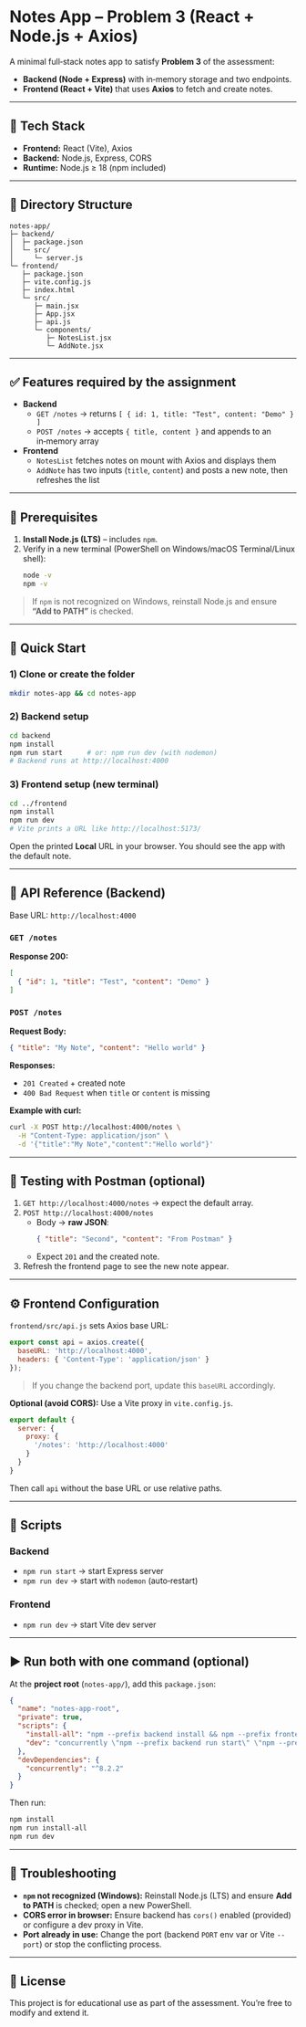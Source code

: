 # Notes App – Problem 3 (React + Node.js + Axios)

A minimal full‑stack notes app to satisfy **Problem 3** of the assessment:
- **Backend (Node + Express)** with in‑memory storage and two endpoints.
- **Frontend (React + Vite)** that uses **Axios** to fetch and create notes.

---

## 🚀 Tech Stack
- **Frontend:** React (Vite), Axios
- **Backend:** Node.js, Express, CORS
- **Runtime:** Node.js ≥ 18 (npm included)

---

## 📁 Directory Structure
```
notes-app/
├─ backend/
│  ├─ package.json
│  └─ src/
│     └─ server.js
└─ frontend/
   ├─ package.json
   ├─ vite.config.js
   ├─ index.html
   └─ src/
      ├─ main.jsx
      ├─ App.jsx
      ├─ api.js
      └─ components/
         ├─ NotesList.jsx
         └─ AddNote.jsx
```

---

## ✅ Features required by the assignment
- **Backend**
  - `GET /notes` → returns `[ { id: 1, title: "Test", content: "Demo" } ]`
  - `POST /notes` → accepts `{ title, content }` and appends to an in‑memory array
- **Frontend**
  - `NotesList` fetches notes on mount with Axios and displays them
  - `AddNote` has two inputs (`title`, `content`) and posts a new note, then refreshes the list

---

## 🔧 Prerequisites
1. **Install Node.js (LTS)** – includes `npm`.
2. Verify in a new terminal (PowerShell on Windows/macOS Terminal/Linux shell):
   ```sh
   node -v
   npm -v
   ```

> If `npm` is not recognized on Windows, reinstall Node.js and ensure **“Add to PATH”** is checked.

---

## 🏁 Quick Start

### 1) Clone or create the folder
```sh
mkdir notes-app && cd notes-app
```

### 2) Backend setup
```sh
cd backend
npm install
npm run start      # or: npm run dev (with nodemon)
# Backend runs at http://localhost:4000
```

### 3) Frontend setup (new terminal)
```sh
cd ../frontend
npm install
npm run dev
# Vite prints a URL like http://localhost:5173/
```

Open the printed **Local** URL in your browser. You should see the app with the default note.

---

## 🔌 API Reference (Backend)

Base URL: `http://localhost:4000`

### `GET /notes`
**Response 200:**
```json
[
  { "id": 1, "title": "Test", "content": "Demo" }
]
```

### `POST /notes`
**Request Body:**
```json
{ "title": "My Note", "content": "Hello world" }
```
**Responses:**
- `201 Created` + created note
- `400 Bad Request` when `title` or `content` is missing

**Example with curl:**
```sh
curl -X POST http://localhost:4000/notes \
  -H "Content-Type: application/json" \
  -d '{"title":"My Note","content":"Hello world"}'
```

---

## 🧪 Testing with Postman (optional)
1. `GET http://localhost:4000/notes` → expect the default array.
2. `POST http://localhost:4000/notes`
   - Body → **raw JSON**:
     ```json
     { "title": "Second", "content": "From Postman" }
     ```
   - Expect `201` and the created note.
3. Refresh the frontend page to see the new note appear.

---

## ⚙️ Frontend Configuration
`frontend/src/api.js` sets Axios base URL:
```js
export const api = axios.create({
  baseURL: 'http://localhost:4000',
  headers: { 'Content-Type': 'application/json' }
});
```
> If you change the backend port, update this `baseURL` accordingly.

**Optional (avoid CORS):** Use a Vite proxy in `vite.config.js`.
```js
export default {
  server: {
    proxy: {
      '/notes': 'http://localhost:4000'
    }
  }
}
```
Then call `api` without the base URL or use relative paths.

---

## 🧰 Scripts

### Backend
- `npm run start` → start Express server
- `npm run dev` → start with `nodemon` (auto‑restart)

### Frontend
- `npm run dev` → start Vite dev server

---

## ▶️ Run both with one command (optional)
At the **project root** (`notes-app/`), add this `package.json`:

```json
{
  "name": "notes-app-root",
  "private": true,
  "scripts": {
    "install-all": "npm --prefix backend install && npm --prefix frontend install",
    "dev": "concurrently \"npm --prefix backend run start\" \"npm --prefix frontend run dev\""
  },
  "devDependencies": {
    "concurrently": "^8.2.2"
  }
}
```

Then run:
```sh
npm install
npm run install-all
npm run dev
```

---

## 🐛 Troubleshooting
- **`npm` not recognized (Windows):** Reinstall Node.js (LTS) and ensure **Add to PATH** is checked; open a new PowerShell.
- **CORS error in browser:** Ensure backend has `cors()` enabled (provided) or configure a dev proxy in Vite.
- **Port already in use:** Change the port (backend `PORT` env var or Vite `--port`) or stop the conflicting process.

---

## 📜 License
This project is for educational use as part of the assessment. You’re free to modify and extend it.
